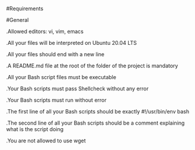#Requirements

#General

.Allowed editors: vi, vim, emacs

.All your files will be interpreted on Ubuntu 20.04 LTS

.All your files should end with a new line

.A README.md file at the root of the folder of the project is mandatory

.All your Bash script files must be executable

.Your Bash scripts must pass Shellcheck without any error

.Your Bash scripts must run without error

.The first line of all your Bash scripts should be exactly #!/usr/bin/env bash

.The second line of all your Bash scripts should be a comment explaining what is the script doing

.You are not allowed to use wget
